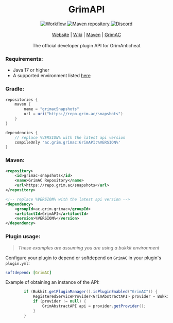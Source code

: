 <div align="center">
 <h1>GrimAPI</h1>
    
 <div>
  <a href="https://github.com/GrimAnticheat/GrimAPI/actions/workflows/gradle-publish.yml">
   <img alt="Workflow" src="https://github.com/GrimAnticheat/GrimAPI/actions/workflows/gradle-publish.yml/badge.svg" />
  </a>
  <a href="https://repo.grim.ac">
   <img alt="Maven repository" src="https://repo.grim.ac/api/badge/latest/snapshots/ac/grim/grimac/GrimAPI?name=Version&style=flat">
  </a>
  <a href="https://discord.grim.ac">
   <img alt="Discord" src="https://img.shields.io/discord/811396969670901800?style=flat&label=Discord&logo=discord">
  </a>
 </div>
 
 <br>
 <div>
  <a href="https://grim.ac">Website</a>
  |
  <a href="https://github.com/GrimAnticheat/Grim/wiki">Wiki</a>
  |
  <a href="https://repo.grim.ac/">Maven</a>
  |
  <a href="https://github.com/GrimAnticheat/Grim">GrimAC</a>
 </div>

 <br>
 <div>
The official developer plugin API for GrimAnticheat
 </div>

</div>

### **Requirements**:
- Java 17 or higher
- A supported environment listed [here](https://github.com/GrimAnticheat/Grim/wiki/Supported-environments)

### **Gradle**:
```gradle
repositories {
    maven {
        name = "grimacSnapshots"
        url = uri("https://repo.grim.ac/snapshots")
    }
}

dependencies {
    // replace %VERSION% with the latest api version
    compileOnly 'ac.grim.grimac:GrimAPI:%VERSION%'
}
```

### **Maven**:
```xml
<repository>
    <id>grimac-snapshots</id>
    <name>GrimAC Repository</name>
    <url>https://repo.grim.ac/snapshots</url>
</repository>

<!-- replace %VERSION% with the latest api version -->
<dependency>
    <groupId>ac.grim.grimac</groupId>
    <artifactId>GrimAPI</artifactId>
    <version>%VERSION%</version>
</dependency>
```

### **Plugin usage**:

> *These examples are assuming you are using a bukkit environment*

Configure your plugin to depend or softdepend on `GrimAC` in your plugin's `plugin.yml`:
```yml
softdepend: [GrimAC]
```

Example of obtaining an instance of the API:
```java
        if (Bukkit.getPluginManager().isPluginEnabled("GrimAC")) {
            RegisteredServiceProvider<GrimAbstractAPI> provider = Bukkit.getServicesManager().getRegistration(GrimAbstractAPI.class);
            if (provider != null) {
                GrimAbstractAPI api = provider.getProvider();
            }
        }
```
